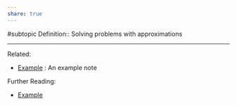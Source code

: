 ```yaml
---
share: true
---
```


#subtopic 
Definition:: Solving problems with approximations


---
Related:
- [Example](../Meta/Example.md) : An example note

Further Reading:
- [Example](../Meta/Example.md)

